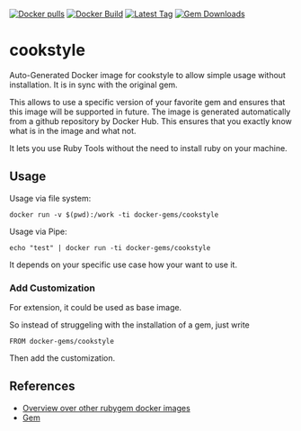 [![Docker pulls](https://img.shields.io/docker/pulls/rubygem/cookstyle.svg)](https://hub.docker.com/r/rubygem/cookstyle/)
[![Docker Build](https://img.shields.io/docker/automated/rubygem/cookstyle.svg)](https://hub.docker.com/r/rubygem/cookstyle/)
[![Latest Tag](https://img.shields.io/github/tag/docker-rubygem/cookstyle.svg)](https://hub.docker.com/r/rubygem/cookstyle/)
[![Gem Downloads](https://img.shields.io/gem/dt/cookstyle.svg)](https://rubygems.org/gems/cookstyle/)
# cookstyle

Auto-Generated Docker image for cookstyle to allow simple usage without installation.
It is in sync with the original gem.

This allows to use a specific version of your favorite gem and ensures that this image will be supported in future.
The image is generated automatically from a github repository by Docker Hub.
This ensures that you exactly know what is in the image and what not.

It lets you use Ruby Tools without the need to install ruby on your machine.

## Usage

Usage via file system:

`docker run -v $(pwd):/work -ti docker-gems/cookstyle`

Usage via Pipe:

`echo "test" | docker run -ti docker-gems/cookstyle`

It depends on your specific use case how your want to use it.

### Add Customization

For extension, it could be used as base image.

So instead of struggeling with the installation of a gem, just write

`FROM docker-gems/cookstyle`

Then add the customization.

## References

 - [Overview over other rubygem docker images](https://github.com/thinkbot/docker-rubygem)
 - [Gem](https://rubygems.org/gems/cookstyle/)
